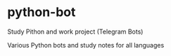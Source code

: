# python-bot
Study Pithon and work project (Telegram Bots)


Various Python bots and study notes for all languages

